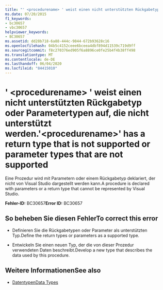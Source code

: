 ```yaml
---
title: "' <procedurename> ' weist einen nicht unterstützten Rückgabetyp oder Parametertypen auf, die nicht unterstützt werden."
ms.date: 07/20/2015
f1_keywords:
- bc30657
- vbc30657
helpviewer_keywords:
- BC30657
ms.assetid: dd28b718-6a88-444c-9844-672b93628c16
ms.openlocfilehash: 04b5c4152ceee6bceea4dbf894d11539c719d9ff
ms.sourcegitcommit: f8c270376ed905f6a8896ce0fe25b4f4b38ff498
ms.translationtype: MT
ms.contentlocale: de-DE
ms.lasthandoff: 06/04/2020
ms.locfileid: "84415010"
---
```

# <a name="procedurename-has-a-return-type-that-is-not-supported-or-parameter-types-that-are-not-supported"></a><span data-ttu-id="0096b-102">' \<procedurename> ' weist einen nicht unterstützten Rückgabetyp oder Parametertypen auf, die nicht unterstützt werden.</span><span class="sxs-lookup"><span data-stu-id="0096b-102">'\<procedurename>' has a return type that is not supported or parameter types that are not supported</span></span>
<span data-ttu-id="0096b-103">Eine Prozedur wird mit Parametern oder einem Rückgabetyp deklariert, der nicht von Visual Studio dargestellt werden kann.</span><span class="sxs-lookup"><span data-stu-id="0096b-103">A procedure is declared with parameters or a return type that cannot be represented by Visual Studio.</span></span>  
  
 <span data-ttu-id="0096b-104">**Fehler-ID:** BC30657</span><span class="sxs-lookup"><span data-stu-id="0096b-104">**Error ID:** BC30657</span></span>  
  
## <a name="to-correct-this-error"></a><span data-ttu-id="0096b-105">So beheben Sie diesen Fehler</span><span class="sxs-lookup"><span data-stu-id="0096b-105">To correct this error</span></span>  
  
- <span data-ttu-id="0096b-106">Definieren Sie die Rückgabetypen oder Parameter als unterstützten Typ.</span><span class="sxs-lookup"><span data-stu-id="0096b-106">Define the return types or parameters as a supported type.</span></span>  
  
- <span data-ttu-id="0096b-107">Entwickeln Sie einen neuen Typ, der die von dieser Prozedur verwendeten Daten beschreibt.</span><span class="sxs-lookup"><span data-stu-id="0096b-107">Develop a new type that describes the data used by this procedure.</span></span>  
  
## <a name="see-also"></a><span data-ttu-id="0096b-108">Weitere Informationen</span><span class="sxs-lookup"><span data-stu-id="0096b-108">See also</span></span>

- [<span data-ttu-id="0096b-109">Datentypen</span><span class="sxs-lookup"><span data-stu-id="0096b-109">Data Types</span></span>](../language-reference/data-types/index.md)
